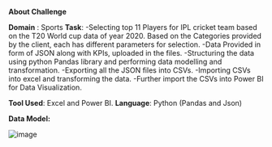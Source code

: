 **About Challenge**

**Domain** : Sports
**Task**:
-Selecting top 11 Players for IPL cricket team based on the T20 World cup data of year 2020. Based on the Categories provided by the client, each has different parameters for selection.
-Data Provided in form of JSON along with KPIs, uploaded in the files.
-Structuring the data using python Pandas library and performing data modelling and transformation.
-Exporting all the JSON files into CSVs.
-Importing CSVs into excel and transforming the data.
-Further import the CSVs into Power BI for Data Visualization.

**Tool Used**: Excel and Power BI.
**Language**: Python (Pandas and Json)

**Data Model:**

![image](https://github.com/nupur711/IPL-Indian-Premier-league-Data-Analytics-Project/assets/28728455/e482eb51-9034-43c1-9c8f-455db71767af)



